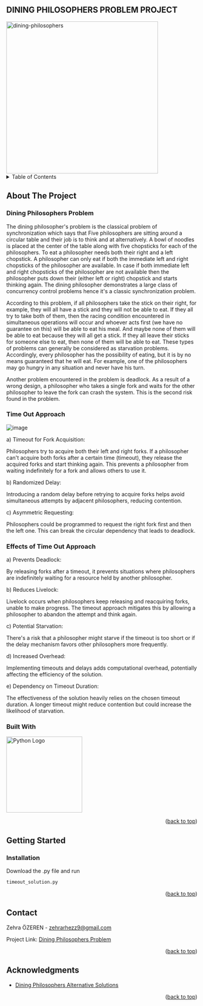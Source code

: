 ## DINING PHILOSOPHERS PROBLEM PROJECT
<img src="https://user-images.githubusercontent.com/61487831/125204793-2d29da00-e2a9-11eb-9a44-e0ba8d48bed1.gif" alt="dining-philosophers" width=400>


<!-- TABLE OF CONTENTS -->
<details>
  <summary>Table of Contents</summary>
  <ol>
    <li>
      <a href="#about-the-project">About The Project</a>
      <ul>
        <li><a href="#dining-philosophers-problem">Dining Philosophers Problem</a></li>
        <li><a href="#time-out-approach">Time Out Approach</a></li>
        <li><a href="#effects-of-time-out-approach">Effects of Time Out Approach</a></li>
        <li><a href="#built-with">Built With</a></li>
      </ul>
    </li>
    <li>
      <a href="#getting-started">Getting Started</a>
      <ul>
        <li><a href="#installation">Installation</a></li>
      </ul>
    </li>
    <li><a href="#contact">Contact</a></li>
    <li><a href="#acknowledgments">Acknowledgments</a></li>
  </ol>
</details>



<!-- ABOUT THE PROJECT -->
## About The Project

### Dining Philosophers Problem

The dining philosopher's problem is the classical problem of synchronization which says that Five philosophers are sitting around a circular table and their job is to think and at alternatively. A bowl of noodles is placed at the center of the table along with five chopsticks for each of the philosophers. To eat a philosopher needs both their right and a left chopstick. A philosopher can only eat if both the immediate left and right chopsticks of the philosopher are available. In case if both immediate left and right chopsticks of the philosopher are not available then the philosopher puts down their (either left or right) chopstick and starts thinking again. The dining philosopher demonstrates a large class of concurrency control problems hence it's a classic synchronization problem. 

According to this problem, if all philosophers take the stick on their right, for example, they will all have a stick and they will not be able to eat. If they all try to take both of them, then the racing condition encountered in simultaneous operations will occur and whoever acts first (we have no guarantee on this) will be able to eat his meal. And maybe none of them will be able to eat because they will all get a stick. If they all leave their sticks for someone else to eat, then none of them will be able to eat. These types of problems can generally be considered as starvation problems. Accordingly, every philosopher has the possibility of eating, but it is by no means guaranteed that he will eat. For example, one of the philosophers may go hungry in any situation and never have his turn. 

Another problem encountered in the problem is deadlock. As a result of a wrong design, a philosopher who takes a single fork and waits for the other philosopher to leave the fork can crash the system. This is the second risk found in the problem.


### Time Out Approach
![image](https://github.com/zehrarhez/dining_philosophers/assets/86465805/d569fa1b-1627-4a4f-9f0a-a306df3fd6a0)

a) Timeout for Fork Acquisition:

Philosophers try to acquire both their left and right forks. If a philosopher can't acquire both forks after a certain time (timeout), they release the acquired forks and start thinking again. This prevents a philosopher from waiting indefinitely for a fork and allows others to use it.

b) Randomized Delay:

Introducing a random delay before retrying to acquire forks helps avoid simultaneous attempts by adjacent philosophers, reducing contention.

c) Asymmetric Requesting:

Philosophers could be programmed to request the right fork first and then the left one. This can break the circular dependency that leads to deadlock.

### Effects of Time Out Approach

a) Prevents Deadlock:

By releasing forks after a timeout, it prevents situations where philosophers are indefinitely waiting for a resource held by another philosopher.

b) Reduces Livelock:

Livelock occurs when philosophers keep releasing and reacquiring forks, unable to make progress. The timeout approach mitigates this by allowing a philosopher to abandon the attempt and think again.

c) Potential Starvation:

There's a risk that a philosopher might starve if the timeout is too short or if the delay mechanism favors other philosophers more frequently.

d) Increased Overhead:

Implementing timeouts and delays adds computational overhead, potentially affecting the efficiency of the solution.

e) Dependency on Timeout Duration:

The effectiveness of the solution heavily relies on the chosen timeout duration. A longer timeout might reduce contention but could increase the likelihood of starvation.

### Built With

<!-- Embedded Python Logo -->
<img src="https://www.python.org/static/community_logos/python-logo-master-v3-TM-flattened.png" alt="Python Logo" width="200"/>

<p align="right">(<a href="#readme-top">back to top</a>)</p>



<!-- GETTING STARTED -->
## Getting Started

### Installation
Download the .py file and run
```sh
timeout_solution.py
```

<p align="right">(<a href="#readme-top">back to top</a>)</p>


<!-- CONTACT -->
## Contact

Zehra ÖZEREN - zehrarhezz9@gmail.com

Project Link: [Dining Philosophers Problem](https://github.com/zehrarhez/dining_philosophers/tree/main)

<p align="right">(<a href="#readme-top">back to top</a>)</p>



<!-- ACKNOWLEDGMENTS -->
## Acknowledgments

* [Dining Philosophers Alternative Solutions](https://bilgisayarkavramlari.com/2012/01/22/filozoflarin-aksam-yemegi-dining-philosophers/)

  

<p align="right">(<a href="#readme-top">back to top</a>)</p>




